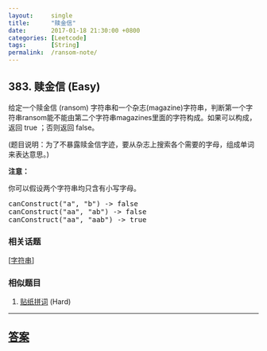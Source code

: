 ```yaml
---
layout:     single
title:      "赎金信"
date:       2017-01-18 21:30:00 +0800
categories: [Leetcode]
tags:       [String]
permalink:  /ransom-note/
---
```


## 383. 赎金信 (Easy)

<p>给定一个赎金信 (ransom) 字符串和一个杂志(magazine)字符串，判断第一个字符串ransom能不能由第二个字符串magazines里面的字符构成。如果可以构成，返回 true ；否则返回 false。</p>

<p>(题目说明：为了不暴露赎金信字迹，要从杂志上搜索各个需要的字母，组成单词来表达意思。)</p>

<p><strong>注意：</strong></p>

<p>你可以假设两个字符串均只含有小写字母。</p>

<pre>
canConstruct(&quot;a&quot;, &quot;b&quot;) -&gt; false
canConstruct(&quot;aa&quot;, &quot;ab&quot;) -&gt; false
canConstruct(&quot;aa&quot;, &quot;aab&quot;) -&gt; true
</pre>

### 相关话题
  [[字符串](https://github.com/openset/leetcode/tree/master/tag/string/README.md)]

### 相似题目
  1. [贴纸拼词](/stickers-to-spell-word) (Hard)

---

## [答案](https://github.com/openset/leetcode/tree/master/problems/ransom-note)
